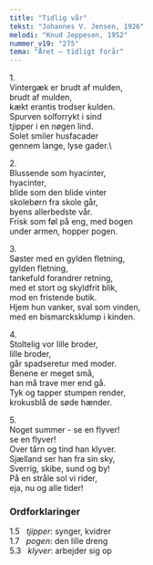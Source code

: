 ```yaml
---
title: "Tidlig vår"
tekst: "Johannes V. Jensen, 1926"
melodi: "Knud Jeppesen, 1952"
nummer_v19: "275"
tema: "Året – tidligt forår"
---
```


1\.\
Vintergæk er brudt af mulden,\
brudt af mulden,\
kækt erantis trodser kulden.\
Spurven solforrykt i sind\
tjipper i en nøgen lind.\
Solet smiler husfacader\
gennem lange, lyse gader.\

2\.\
Blussende som hyacinter,\
hyacinter,\
blide som den blide vinter\
skolebørn fra skole går,\
byens allerbedste vår.\
Frisk som føl på eng, med bogen\
under armen, hopper pogen.

3\.\
Søster med en gylden fletning,\
gylden fletning,\
tankefuld forandrer retning,\
med et stort og skyldfrit blik,\
mod en fristende butik.\
Hjem hun vanker, sval som vinden,\
med en bismarcksklump i kinden.

4\.\
Stoltelig vor lille broder,\
lille broder,\
går spadseretur med moder.\
Benene er meget små,\
han må trave mer end gå.\
Tyk og tapper stumpen render,\
krokusblå de søde hænder.

5\.\
Noget summer - se en flyver!\
se en flyver!\
Over tårn og tind han klyver.\
Sjælland ser han fra sin sky,\
Sverrig, skibe, sund og by!\
På en stråle sol vi rider,\
eja, nu og alle tider!

### Ordforklaringer
1.5   *tjipper*: synger, kvidrer\
1.7   *pogen*: den lille dreng\
5.3   *klyver*: arbejder sig op